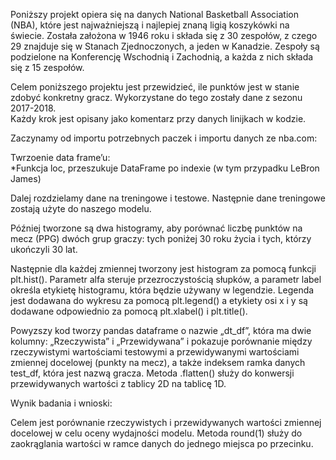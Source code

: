 Poniższy projekt opiera się na danych National Basketball Association (NBA), które jest  najważniejszą i najlepiej znaną ligią koszykówki na świecie. Została założona w 1946 roku i  składa się z 30 zespołów, z czego 29 znajduje się w Stanach Zjednoczonych, a jeden w 
Kanadzie. Zespoły są podzielone na Konferencję Wschodnią i Zachodnią, a każda z nich składa się z 15 zespołów. 

Celem poniższego projektu jest przewidzieć, ile punktów jest w stanie zdobyć konkretny gracz. 
Wykorzystane do tego zostały dane z sezonu 2017-2018.  
Każdy krok jest opisany jako komentarz przy danych linijkach w kodzie.  

Zaczynamy od importu potrzebnych paczek i importu danych ze nba.com:

Twrzoenie data frame’u:  
*Funkcja loc, przeszukuje DataFrame po indexie (w tym przypadku LeBron James)

Dalej rozdzielamy dane na treningowe i testowe. Następnie dane treningowe zostają użyte 
do naszego modelu.

Później tworzone są dwa histogramy, aby porównać liczbę punktów na mecz (PPG) dwóch 
grup graczy: tych poniżej 30 roku życia i tych, którzy ukończyli 30 lat.

Następnie dla każdej zmiennej tworzony jest histogram za pomocą funkcji plt.hist(). 
Parametr alfa steruje przezroczystością słupków, a parametr label określa etykietę 
histogramu, która będzie używany w legendzie. 
Legenda jest dodawana do wykresu za pomocą plt.legend() a etykiety osi x i y są dodawane 
odpowiednio za pomocą plt.xlabel() i plt.title(). 

Powyzszy kod tworzy pandas dataframe o nazwie „dt_df”, która ma dwie kolumny: 
„Rzeczywista” i „Przewidywana” i pokazuje porównanie między rzeczywistymi wartościami 
testowymi a przewidywanymi wartościami zmiennej docelowej (punkty na mecz), a także 
indeksem ramka danych test_df, która jest nazwą gracza. Metoda .flatten() służy do 
konwersji przewidywanych wartości z tablicy 2D na tablicę 1D.  

Wynik badania i wnioski:

Celem jest porównanie rzeczywistych i  przewidywanych wartości zmiennej docelowej w celu oceny wydajności modelu. Metoda 
round(1) służy do zaokrąglania wartości w ramce danych do jednego miejsca po przecinku.
